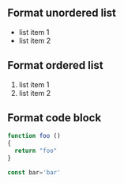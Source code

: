 ## Format unordered list

-   list item 1
-   list item 2

## Format ordered list

1. list item 1
2. list item 2

## Format code block

```javascript
function foo ()
{
  return "foo"
}

const bar='bar'
```
